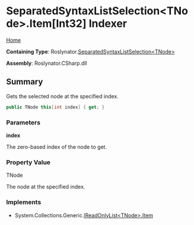 <a name="_top"></a>

# SeparatedSyntaxListSelection\<TNode>\.Item\[Int32\] Indexer

[Home](../../../README.md#_top)

**Containing Type**: Roslynator\.[SeparatedSyntaxListSelection\<TNode>](../README.md#_top)

**Assembly**: Roslynator\.CSharp\.dll

## Summary

Gets the selected node at the specified index\.

```csharp
public TNode this[int index] { get; }
```

### Parameters

**index**

The zero\-based index of the node to get\. 

### Property Value

TNode

The node at the specified index\.

### Implements

* System\.Collections\.Generic\.[IReadOnlyList\<TNode>.Item](https://docs.microsoft.com/en-us/dotnet/api/system.collections.generic.ireadonlylist-1.item)
